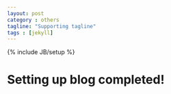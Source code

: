 ```yaml
---
layout: post
category : others
tagline: "Supporting tagline"
tags : [jekyll]
---
```

{% include JB/setup %}

# Setting up blog completed!